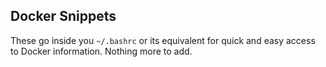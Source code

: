 ## Docker Snippets

These go inside you `~/.bashrc` or its equivalent for quick and easy access to Docker information.
Nothing more to add.
